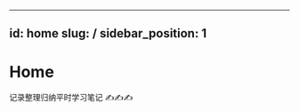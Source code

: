 <!--
 * @Author: shu 3138066125@qq.com
 * @Date: 2023-12-21 13:56:02
 * @LastEditors: shu 3138066125@qq.com
 * @LastEditTime: 2023-12-21 13:56:07
 * @FilePath: \CoffeeLatte\doc\home.md
 * @Description: 这是默认设置,请设置`customMade`, 打开koroFileHeader查看配置 进行设置: https://github.com/OBKoro1/koro1FileHeader/wiki/%E9%85%8D%E7%BD%AE
-->
---
id: home
slug: /
sidebar_position: 1
---

# Home

记录整理归纳平时学习笔记 ✍✍✍